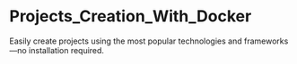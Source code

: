 # Projects_Creation_With_Docker
Easily create projects using the most popular technologies and frameworks—no installation required.
